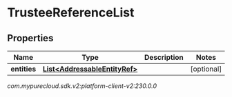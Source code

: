 # TrusteeReferenceList


## Properties

| Name | Type | Description | Notes |
| ------------ | ------------- | ------------- | ------------- |
| **entities** | [**List&lt;AddressableEntityRef&gt;**](AddressableEntityRef) |  |  [optional] |




_com.mypurecloud.sdk.v2:platform-client-v2:230.0.0_
